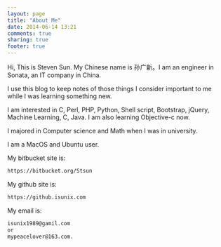 ```yaml
---
layout: page
title: "About Me"
date: 2014-06-14 13:21
comments: true
sharing: true
footer: true
---
```

Hi, This is Steven Sun. My Chinese name is 孙广新。I am an engineer in Sonata, an IT company in China.

I use this blog to keep notes of those things I consider important to me while I was learning something new.

I am interested in C, Perl, PHP, Python, Shell script, Bootstrap, jQuery, Machine Learning, C, Java. I am also learning Objective-c now.

I majored in Computer science and Math when I was in university.

I am a MacOS and Ubuntu user.

My bitbucket site is:

```html
https://bitbucket.org/Stsun
```

My github site is:

```html
https://github.isunix.com
```

My email is:

```html
isunix1989@gamil.com
or
mypeacelover@163.com.
```



